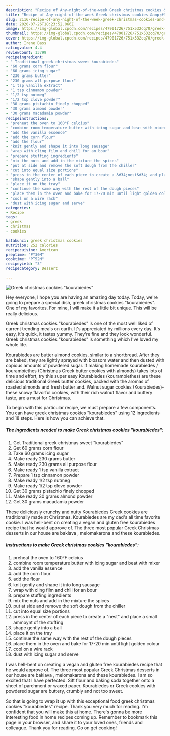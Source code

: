 ```yaml
---
description: "Recipe of Any-night-of-the-week Greek christmas cookies &amp;#34;kourabiedes&amp;#34;"
title: "Recipe of Any-night-of-the-week Greek christmas cookies &amp;#34;kourabiedes&amp;#34;"
slug: 2116-recipe-of-any-night-of-the-week-greek-christmas-cookies-and-34-kourabiedes-and-34
date: 2020-07-26T18:23:52.066Z
image: https://img-global.cpcdn.com/recipes/47901726/751x532cq70/greek-christmas-cookies-kourabiedes-recipe-main-photo.jpg
thumbnail: https://img-global.cpcdn.com/recipes/47901726/751x532cq70/greek-christmas-cookies-kourabiedes-recipe-main-photo.jpg
cover: https://img-global.cpcdn.com/recipes/47901726/751x532cq70/greek-christmas-cookies-kourabiedes-recipe-main-photo.jpg
author: Irene Bass
ratingvalue: 4.4
reviewcount: 13799
recipeingredient:
- " Traditional greek christmas sweet kourabiedes"
- "60 grams corn flour"
- "60 grams icing sugar"
- "230 grams butter"
- "230 grams all purpose flour"
- "1 tsp vanilla extract"
- "1 tsp cinnamon powder"
- "1/2 tsp nutmeg"
- "1/2 tsp clove powder"
- "30 grams pistachio finely chopped"
- "30 grams almond powder"
- "30 grams macadamia powder"
recipeinstructions:
- "preheat the oven to 160°F celcius"
- "combine room temperature butter with icing sugar and beat with mixer"
- "add the vanilla essence"
- "add the corn flour"
- "add the flour"
- "knit gently and shape it into long sausage"
- "wrap with cling film and chill for an bour"
- "prepare stuffing ingredients"
- "mix the nuts and add in the mixture the spices"
- "put at side and remove the soft dough from the chiller"
- "cut into equal size portions"
- "press in the center of each piece to create a &#34;nest&#34; and place a small ammoynt of the stuffing"
- "shape gently into a ball"
- "place it on the tray"
- "continue the same way with the rest of the dough pieces"
- "place them in the oven and bake for 17-20 min until light golden colour"
- "cool on a wire rack"
- "dust with icing sugar and serve"
categories:
- Recipe
tags:
- greek
- christmas
- cookies

katakunci: greek christmas cookies 
nutrition: 252 calories
recipecuisine: American
preptime: "PT30M"
cooktime: "PT52M"
recipeyield: "3"
recipecategory: Dessert

---
```



![Greek christmas cookies &#34;kourabiedes&#34;](https://img-global.cpcdn.com/recipes/47901726/751x532cq70/greek-christmas-cookies-kourabiedes-recipe-main-photo.jpg)

Hey everyone, I hope you are having an amazing day today. Today, we're going to prepare a special dish, greek christmas cookies &#34;kourabiedes&#34;. One of my favorites. For mine, I will make it a little bit unique. This will be really delicious.

Greek christmas cookies &#34;kourabiedes&#34; is one of the most well liked of current trending meals on earth. It's appreciated by millions every day. It's easy, it's quick, it tastes yummy. They're fine and they look wonderful. Greek christmas cookies &#34;kourabiedes&#34; is something which I've loved my whole life.

Kourabiedes are butter almond cookies, similar to a shortbread. After they are baked, they are lightly sprayed with blossom water and then dusted with copious amounts of powdered sugar. If making homemade kourabiedes / kourambiethes (Christmas Greek butter cookies with almonds) takes lots of time and effort, try this super easy Kourabiedes (kourambiethes) are these delicious traditional Greek butter cookies, packed with the aromas of roasted almonds and fresh butter and. Walnut sugar cookies (Kourabiedes)- these snowy flavorful cookies, with their rich walnut flavor and buttery taste, are a must for Christmas.


To begin with this particular recipe, we must prepare a few components. You can have greek christmas cookies &#34;kourabiedes&#34; using 12 ingredients and 18 steps. Here is how you can achieve that.

<!--inarticleads1-->

##### The ingredients needed to make Greek christmas cookies &#34;kourabiedes&#34;:

1. Get  Traditional greek christmas sweet &#34;kourabiedes&#34;
1. Get 60 grams corn flour
1. Take 60 grams icing sugar
1. Make ready 230 grams butter
1. Make ready 230 grams all purpose flour
1. Make ready 1 tsp vanilla extract
1. Prepare 1 tsp cinnamon powder
1. Make ready 1/2 tsp nutmeg
1. Make ready 1/2 tsp clove powder
1. Get 30 grams pistachio finely chopped
1. Make ready 30 grams almond powder
1. Get 30 grams macadamia powder


These deliciously crunchy and nutty Kourabiedes Greek cookies are traditionally made at Christmas. Kourabiedes are my dad&#39;s all time favorite cookie. I was hell-bent on creating a vegan and gluten free kourabiedes recipe that he would approve of. The three most popular Greek Christmas desserts in our house are baklava , melomakarona and these kourabiedes. 

<!--inarticleads2-->

##### Instructions to make Greek christmas cookies &#34;kourabiedes&#34;:

1. preheat the oven to 160°F celcius
1. combine room temperature butter with icing sugar and beat with mixer
1. add the vanilla essence
1. add the corn flour
1. add the flour
1. knit gently and shape it into long sausage
1. wrap with cling film and chill for an bour
1. prepare stuffing ingredients
1. mix the nuts and add in the mixture the spices
1. put at side and remove the soft dough from the chiller
1. cut into equal size portions
1. press in the center of each piece to create a &#34;nest&#34; and place a small ammoynt of the stuffing
1. shape gently into a ball
1. place it on the tray
1. continue the same way with the rest of the dough pieces
1. place them in the oven and bake for 17-20 min until light golden colour
1. cool on a wire rack
1. dust with icing sugar and serve


I was hell-bent on creating a vegan and gluten free kourabiedes recipe that he would approve of. The three most popular Greek Christmas desserts in our house are baklava , melomakarona and these kourabiedes. I am so excited that I have perfected. Sift flour and baking soda together onto a sheet of parchment or waxed paper. Kourabiedes or Greek cookies with powdered sugar are buttery, crumbly and not too sweet. 

So that is going to wrap it up with this exceptional food greek christmas cookies &#34;kourabiedes&#34; recipe. Thank you very much for reading. I'm confident that you will make this at home. There's gonna be more interesting food in home recipes coming up. Remember to bookmark this page in your browser, and share it to your loved ones, friends and colleague. Thank you for reading. Go on get cooking!
